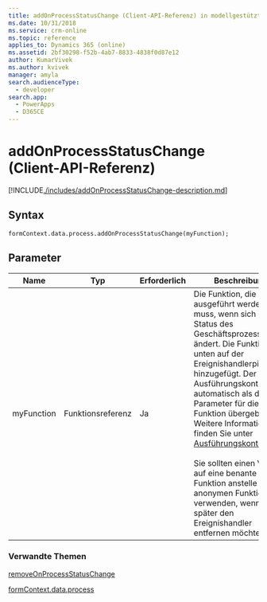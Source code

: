 ```yaml
---
title: addOnProcessStatusChange (Client-API-Referenz) in modellgestützten Apps| MicrosoftDocs
ms.date: 10/31/2018
ms.service: crm-online
ms.topic: reference
applies_to: Dynamics 365 (online)
ms.assetid: 2bf30298-f52b-4ab7-8833-4838f0d87e12
author: KumarVivek
ms.author: kvivek
manager: amyla
search.audienceType:
  - developer
search.app:
  - PowerApps
  - D365CE
---
```

# <a name="addonprocessstatuschange-client-api-reference"></a>addOnProcessStatusChange (Client-API-Referenz)



[!INCLUDE[./includes/addOnProcessStatusChange-description.md](./includes/addOnProcessStatusChange-description.md)]

## <a name="syntax"></a>Syntax

`formContext.data.process.addOnProcessStatusChange(myFunction);`

## <a name="parameter"></a>Parameter

|Name|Typ|Erforderlich|Beschreibung|
|--|--|--|--|
|myFunction|Funktionsreferenz|Ja|Die Funktion, die ausgeführt werden muss, wenn sich der Status des Geschäftsprozessflusses ändert.  Die Funktion wird unten auf der Ereignishandlerpipeline hinzugefügt. Der Ausführungskontext wird automatisch als der erste Parameter für die Funktion übergeben. Weitere Informationen finden Sie unter [Ausführungskontex](../../../clientapi-execution-context.md).<br/><br/>Sie sollten einen Verweis auf eine benante Funktion anstelle einer anonymen Funktion verwenden, wenn Sie später den Ereignishandler entfernen möchten.|

### <a name="related-topics"></a>Verwandte Themen

[removeOnProcessStatusChange](removeOnProcessStatusChange.md)
 
[formContext.data.process](../../formContext-data-process.md)

